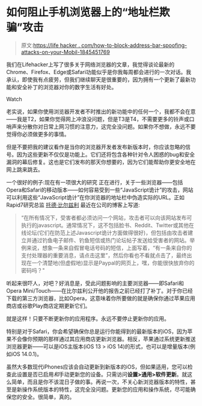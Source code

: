 # 如何阻止手机浏览器上的“地址栏欺骗”攻击

> 原文:[https://life hacker . com/how-to-block-address-bar-spoofing-attacks-on-your-Mobil-1845451769](https://lifehacker.com/how-to-block-address-bar-spoofing-attacks-on-your-mobil-1845451769)

我们在Lifehacker上写了很多关于网络浏览器的文章，我觉得谈论最新的Chrome、Firefox、Edge或Safari功能似乎是你我每周都会进行的一次对话。我承认，即使我有点疲劳，但我们继续聊天是很重要的，因为拥有一个更新了最新功能和安全补丁的浏览器对你的数字生活有好处。

Watch

老实说，如果你使用浏览器开发者不时推出的新功能中的任何一个，我都不会在意——我是T2，如果你觉得网上冲浪没问题，但是T3是T4，不需要更多的铃声或口哨声来分散你对日常上网习惯的注意力，这完全没问题。如果你不想做，永远不要觉得你必须做更多的事情。

但是不要把我的建议看作是当你的浏览器开发者发布新版本时，你应该忽略的信号。因为这些更新不仅仅是功能上。它们还将包含各种针对令人困惑的bug和安全漏洞的幕后修复。这也是它们发布的那天你想要的，因为它们能帮助你更安全地在网上跳来跳去。

一个很好的例子:现在有一项很大的研究 正在进行，关于一些浏览器——包括Opera和Safari的移动版本——如何容易受到一些“JavaScript诡计”的攻击，网站可以利用这些“JavaScript诡计”在你浏览器的地址栏中伪造实际的URL。正如Rapid7研究总监 [托德·比尔兹利](https://blog.rapid7.com/2020/10/20/vulntober-multiple-mobile-browser-address-bar-spoofing-vulnerabilities) 最近在公司的博客上写道:

> “在所有情况下，受害者都必须访问一个网站，攻击者可以向该网站发布可执行的javascript。通常情况下，这不包括脸书、Reddit、Twitter或其他在线论坛(它们在防范上述Javascript诡计方面做得很好)，但包括由攻击者建立并通过钓鱼电子邮件、钓鱼短信或热门论坛帖子发送给受害者的网站。举例来说，想象一条来自假冒电话号码的短信，上面写着，“有一条来自你的支付处理器的重要消息，请点击这里”，然后你看也不看就点击了，最终出现在一个清楚地(但虚假地)显示是Paypal的网页上，嘿，你能很快放弃你的密码吗？"

听起来很吓人，对吧？好消息是，受此问题影响的主要浏览器——即Safari和Opera Mini/Touch——在比尔兹利公开他的报告之前已经打了补丁。对于你已经下载的第三方浏览器，比如Opera，这意味着你所要做的就是确保你通过苹果应用商店或谷歌Play商店定期更新它们。

就是这样！只要不断更新你的应用程序。永远不要停止更新你的应用。

特别是对于Safari，你会希望确保你总是运行你能得到的最新版本的iOS，因为苹果不会像你预期的那样通过其应用商店更新浏览器。相反，苹果通过系统更新推送浏览器更新——可以是iOS主版本(iOS 13 > iOS 14)的形式，也可以是增量版本(例如iOS 14.0.1)。

虽然大多数现代iPhones应该会自动更新到新版本的iOS，但如果适用，您可以检查此设置是否已启用*和*手动更新您的设备。只需访问**设置>通用>软件更新**。就这么简单，而且是你不该混日子做的事。再说一次，不关心新浏览器版本的特性，甚至是新操作系统版本的特性，这完全没问题。更新您的应用和操作系统，尽可能确保您的安全。很简单，真的。